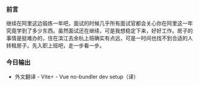 ### 前言  
继续在阿里这边锻炼一年吧，面试的时候几乎所有面试官都会关心你在阿里这一年究竟学到了多少东西。虽然面试还在继续，可是我想稳定下来，好好工作。房子的事情是挺难办的，住在滨江去余杭上班确实有点远，可是一时间也找不到合适的人转租房子。先入职上班吧，走一步看一步。

### 今日输出  
- 外文翻译 - Vite⚡ - Vue no-bundler dev setup（译）  